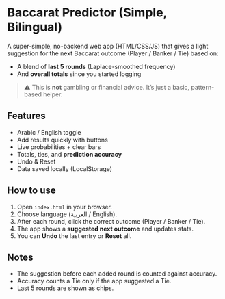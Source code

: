 # Baccarat Predictor (Simple, Bilingual)

A super-simple, no-backend web app (HTML/CSS/JS) that gives a light suggestion for the next Baccarat outcome (Player / Banker / Tie) based on:
- A blend of **last 5 rounds** (Laplace-smoothed frequency)
- And **overall totals** since you started logging

> ⚠️ This is **not** gambling or financial advice. It’s just a basic, pattern-based helper.

## Features
- Arabic / English toggle
- Add results quickly with buttons
- Live probabilities + clear bars
- Totals, ties, and **prediction accuracy**
- Undo & Reset
- Data saved locally (LocalStorage)

## How to use
1. Open `index.html` in your browser.
2. Choose language (العربية / English).
3. After each round, click the correct outcome (Player / Banker / Tie).
4. The app shows a **suggested next outcome** and updates stats.
5. You can **Undo** the last entry or **Reset** all.

## Notes
- The suggestion before each added round is counted against accuracy.
- Accuracy counts a Tie only if the app suggested a Tie.
- Last 5 rounds are shown as chips.
